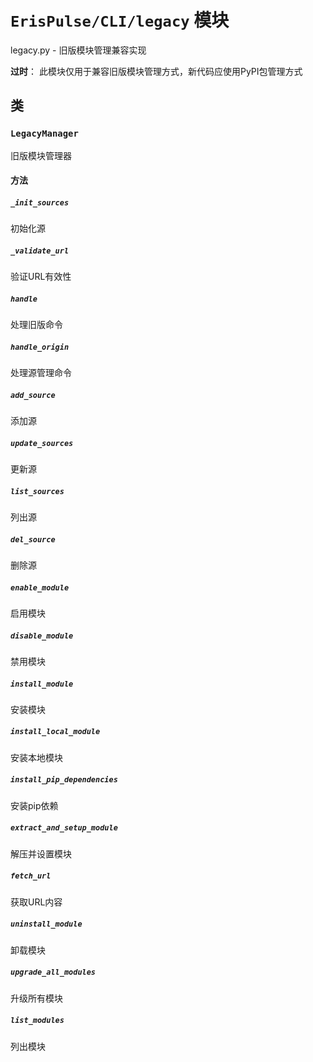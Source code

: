 # `ErisPulse/CLI/legacy` 模块

legacy.py - 旧版模块管理兼容实现

**过时**： 
此模块仅用于兼容旧版模块管理方式，新代码应使用PyPI包管理方式

## 类

### `LegacyManager`

旧版模块管理器


#### 方法

##### `_init_sources`

初始化源


##### `_validate_url`

验证URL有效性


##### `handle`

处理旧版命令


##### `handle_origin`

处理源管理命令


##### `add_source`

添加源


##### `update_sources`

更新源


##### `list_sources`

列出源


##### `del_source`

删除源


##### `enable_module`

启用模块


##### `disable_module`

禁用模块


##### `install_module`

安装模块


##### `install_local_module`

安装本地模块


##### `install_pip_dependencies`

安装pip依赖


##### `extract_and_setup_module`

解压并设置模块


##### `fetch_url`

获取URL内容


##### `uninstall_module`

卸载模块


##### `upgrade_all_modules`

升级所有模块


##### `list_modules`

列出模块

